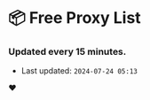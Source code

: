# :package: Free Proxy List
### Updated every 15 minutes.

- Last updated: `2024-07-24 05:13`

:heart:
